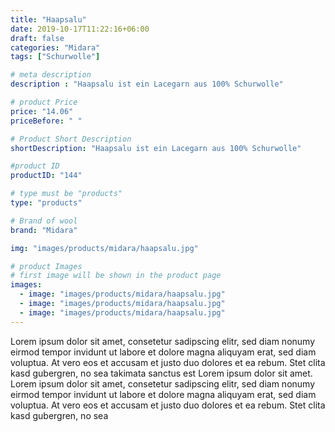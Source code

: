 ```yaml
---
title: "Haapsalu"
date: 2019-10-17T11:22:16+06:00
draft: false
categories: "Midara"
tags: ["Schurwolle"]		

# meta description
description : "Haapsalu ist ein Lacegarn aus 100% Schurwolle"

# product Price
price: "14.06"
priceBefore: " "

# Product Short Description
shortDescription: "Haapsalu ist ein Lacegarn aus 100% Schurwolle"

#product ID
productID: "144"

# type must be "products"
type: "products"

# Brand of wool
brand: "Midara"

img: "images/products/midara/haapsalu.jpg"

# product Images
# first image will be shown in the product page
images:
  - image: "images/products/midara/haapsalu.jpg"
  - image: "images/products/midara/haapsalu.jpg"
  - image: "images/products/midara/haapsalu.jpg"
---
```


Lorem ipsum dolor sit amet, consetetur sadipscing elitr, sed diam nonumy eirmod tempor invidunt ut labore et dolore magna aliquyam erat, sed diam voluptua. At vero eos et accusam et justo duo dolores et ea rebum. Stet clita kasd gubergren, no sea takimata sanctus est Lorem ipsum dolor sit amet. Lorem ipsum dolor sit amet, consetetur sadipscing elitr, sed diam nonumy eirmod tempor invidunt ut labore et dolore magna aliquyam erat, sed diam voluptua. At vero eos et accusam et justo duo dolores et ea rebum. Stet clita kasd gubergren, no sea 
 
